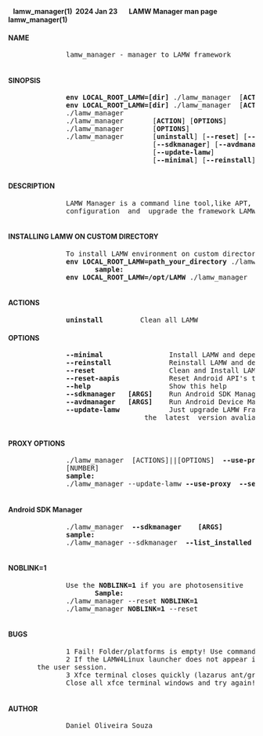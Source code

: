 **&nbsp;&nbsp;&nbsp;lamw_manager(1)&nbsp; 2024 Jan 23 &nbsp;&nbsp;&nbsp;&nbsp;&nbsp;&nbsp;LAMW Manager man page&nbsp;&nbsp;&nbsp;&nbsp;&nbsp;&nbsp; lamw_manager(1)**

#### NAME ####
<p>
       <pre>
              lamw_manager - manager to LAMW framework
       </pre>
</p>

#### SINOPSIS ####
<p>
       <pre>
              <strong>env LOCAL_ROOT_LAMW=[dir]</strong> ./lamw_manager  [<strong>ACTION</strong>] [<strong>OPTIONS</strong>]
              <strong>env LOCAL_ROOT_LAMW=[dir]</strong> ./lamw_manager  [<strong>ACTION</strong>] [<strong>OPTIONS</strong>]
              ./lamw_manager
              ./lamw_manager       [<strong>ACTION</strong>] [<strong>OPTIONS</strong>]
              ./lamw_manager       [<strong>OPTIONS</strong>]
              ./lamw_manager       [<strong>uninstall</strong>] [<strong>--reset</strong>] [<strong>--reset-aapis</strong>] 
                                   [<strong>--sdkmanager</strong>] [<strong>--avdmanager</strong>] 
                                   [<strong>--update-lamw</strong>] 
                                   [<strong>--minimal</strong>] [<strong>--reinstall</strong>] [<strong>--help</strong>]
       </pre>
</p>

#### DESCRIPTION ####

<p>
       <pre>
              LAMW Manager is a command line tool,like APT, to automate the installation,
              configuration  and  upgrade the framework LAMW - Lazarus Android Module Wizard.
       </pre>
</p>

#### INSTALLING LAMW ON CUSTOM DIRECTORY #### 
<p>
       <pre>
              To install LAMW environment on custom directory you need use 
              <strong>env LOCAL_ROOT_LAMW=path_your_directory</strong> ./lamw_manager  [<strong>ACTION</strong>] [<strong>OPTIONS</strong>]
                     <strong>sample:</strong>
              <strong>env LOCAL_ROOT_LAMW=/opt/LAMW</strong> ./lamw_manager
       </pre>
</p>


#### ACTIONS ####

<p>
       <pre>
              <strong>uninstall</strong>         Clean all LAMW</pre>
</p>

#### OPTIONS ####
<p>
       <pre>
              <strong>--minimal</strong>                Install LAMW and dependencies with minimal crosscompile to Android
              <strong>--reinstall</strong>              Reinstall LAMW and dependencies without reset
              <strong>--reset</strong>                  Clean and Install LAMW
              <strong>--reset-aapis</strong>            Reset Android API's to default
              <strong>--help</strong>                   Show this help
              <strong>--sdkmanager</strong>   <strong>[ARGS]</strong>    Run Android SDK Manager
              <strong>--avdmanager</strong>   <strong>[ARGS]</strong>    Run Android Device Manager
              <strong>--update-lamw</strong>            Just upgrade LAMW Framework  (with 
                                 the  latest  version avaliable in git )
       </pre>
</p>

#### PROXY OPTIONS ####
<p>
       <pre>
              ./lamw_manager  [ACTIONS]||[OPTIONS]  <strong>--use-proxy</strong>  <strong>--server</strong> [HOST] <strong>--port</strong>
              [NUMBER]
              <strong>sample:</strong>
              ./lamw_manager --update-lamw <strong>--use-proxy</strong>  <strong>--server</strong>  10.0.16.1 --port 3128
        </pre>
 </p>


#### Android SDK Manager ####
<p>
       <pre>
              ./lamw_manager  <strong>--sdkmanager</strong>    <strong>[ARGS]</strong>
              <strong>sample:</strong>
              ./lamw_manager --sdkmanager  <strong>--list_installed</strong>
        </pre>
 </p>


#### NOBLINK=1 ####
<p>
       <pre>
              Use the <strong>NOBLINK=1</strong> if you are photosensitive
                     <strong>Sample:</strong>
              ./lamw_manager --reset <strong>NOBLINK=1</strong>
              ./lamw_manager <strong>NOBLINK=1</strong> --reset
       </pre>
</p>

#### BUGS ####

<p>
       <pre>
              1 Fail! Folder/platforms is empty! Use command ./lamw_manager <strong>--reset-aapis</strong> to fix then.
              2 If the LAMW4Linux launcher does not appear in the  start  menu, simply restart 
       the user session.
              3 Xfce terminal closes quickly (lazarus ant/gradle build)
              Close all xfce terminal windows and try again!
       </pre>
</p>

#### AUTHOR ####
<p>
       <pre>
              Daniel Oliveira Souza 
       </pre>
</p>
